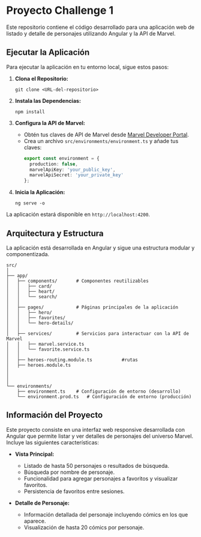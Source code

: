# Proyecto Challenge 1

Este repositorio contiene el código desarrollado para una aplicación web de listado y detalle de personajes utilizando Angular y la API de Marvel.

## Ejecutar la Aplicación

Para ejecutar la aplicación en tu entorno local, sigue estos pasos:

1. **Clona el Repositorio:**
   ```
   git clone <URL-del-repositorio>
   ```

2. **Instala las Dependencias:**
   ```
   npm install
   ```

3. **Configura la API de Marvel:**
   - Obtén tus claves de API de Marvel desde [Marvel Developer Portal](https://developer.marvel.com).
   - Crea un archivo `src/environments/environment.ts` y añade tus claves:
     ```typescript
     export const environment = {
       production: false,
       marvelApiKey: 'your_public_key',
       marvelApiSecret: 'your_private_key'
     };
     ```

4. **Inicia la Aplicación:**
   ```
   ng serve -o
   ```

La aplicación estará disponible en `http://localhost:4200`.

## Arquitectura y Estructura

La aplicación está desarrollada en Angular y sigue una estructura modular y componentizada.

```
src/
│
├── app/
│   ├── components/       # Componentes reutilizables
│   │   ├── card/
│   │   ├── heart/
│   │   └── search/
│   │
│   ├── pages/            # Páginas principales de la aplicación
│   │   ├── hero/
│   │   ├── favorites/
│   │   └── hero-details/
│   │
│   ├── services/         # Servicios para interactuar con la API de Marvel
│   │   ├── marvel.service.ts
│   │   └── favorite.service.ts
│   │
│   ├── heroes-routing.module.ts           #rutas 
│   ├── heroes.module.ts            
│        
│   
│
└── environments/
    ├── environment.ts    # Configuración de entorno (desarrollo)
    └── environment.prod.ts   # Configuración de entorno (producción)
```

## Información del Proyecto

Este proyecto consiste en una interfaz web responsive desarrollada con Angular que permite listar y ver detalles de personajes del universo Marvel. Incluye las siguientes características:

- **Vista Principal:**
  - Listado de hasta 50 personajes o resultados de búsqueda.
  - Búsqueda por nombre de personaje.
  - Funcionalidad para agregar personajes a favoritos y visualizar favoritos.
  - Persistencia de favoritos entre sesiones.

- **Detalle de Personaje:**
  - Información detallada del personaje incluyendo cómics en los que aparece.
  - Visualización de hasta 20 cómics por personaje.
